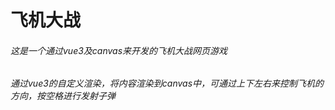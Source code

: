 # 飞机大战

###### 这是一个通过vue3及canvas来开发的飞机大战网页游戏

###### 通过vue3的自定义渲染，将内容渲染到canvas中，可通过上下左右来控制飞机的方向，按空格进行发射子弹
